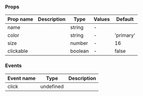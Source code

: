 ### Props

| Prop name | Description | Type    | Values | Default   |
| --------- | ----------- | ------- | ------ | --------- |
| name      |             | string  | -      |           |
| color     |             | string  | -      | 'primary' |
| size      |             | number  | -      | 16        |
| clickable |             | boolean | -      | false     |

### Events

| Event name | Type      | Description |
| ---------- | --------- | ----------- |
| click      | undefined |

